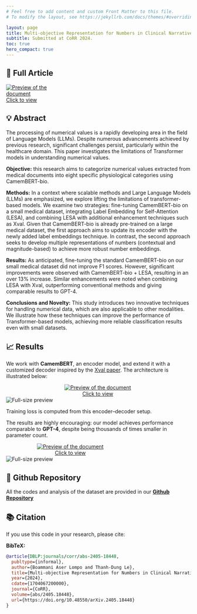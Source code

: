 ```yaml
---
# Feel free to add content and custom Front Matter to this file.
# To modify the layout, see https://jekyllrb.com/docs/themes/#overriding-theme-defaults

layout: page
title: Multi-objective Representation for Numbers in Clinical Narratives
subtitle: Submitted at CoRR 2024.
toc: true
hero_compact: true
---
```


## 📘 Full Article
<div markdown="0">
  <a href="https://arxiv.org/abs/2405.18448">
    <div class="preview-container" style="width: 170px;">
      <img src="{{ site.baseurl }}/assets/thumbnails/Lesa_Xval_thumbnail.png" alt="Preview of the document">
      <div class="hover-effect">Click to view</div>
    </div>
  </a>
</div>


## 💡 Abstract

The processing of numerical values is a rapidly developing area in the field of Language Models (LLMs). Despite numerous advancements achieved by previous research, significant challenges persist, particularly within the healthcare domain. This paper investigates the limitations of Transformer models in understanding numerical values.  

**Objective:** this research aims to categorize numerical values extracted from medical documents into eight specific physiological categories using CamemBERT-bio.  

**Methods:** In a context where scalable methods and Large Language Models (LLMs) are emphasized, we explore lifting the limitations of transformer-based models. We examine two strategies: fine-tuning CamemBERT-bio on a small medical dataset, integrating Label Embedding for Self-Attention (LESA), and combining LESA with additional enhancement techniques such as Xval. Given that CamemBERT-bio is already pre-trained on a large medical dataset, the first approach aims to update its encoder with the newly added label embeddings technique. In contrast, the second approach seeks to develop multiple representations of numbers (contextual and magnitude-based) to achieve more robust number embeddings.  

**Results:** As anticipated, fine-tuning the standard CamemBERT-bio on our small medical dataset did not improve F1 scores. However, significant improvements were observed with CamemBERT-bio + LESA, resulting in an over 13% increase. Similar enhancements were noted when combining LESA with Xval, outperforming conventional methods and giving comparable results to GPT-4.  

**Conclusions and Novelty:** This study introduces two innovative techniques for handling numerical data, which are also applicable to other modalities. We illustrate how these techniques can improve the performance of Transformer-based models, achieving more reliable classification results even with small datasets.

## 📈 Results

We work with **CamemBERT**, an encoder model, and extend it with a customized decoder inspired by the [Xval paper](https://arxiv.org/abs/2310.02989). The architecture is illustrated below:

<div markdown="0" style="text-align:center;">
  <a href="#img-arch">
    <div class="preview-container" style="width: 500px;">
      <img src="{{ site.baseurl }}/assets/LESA/diagram.png"
           alt="Preview of the document">
      <div class="hover-effect">Click to view</div>
    </div>
  </a>
</div>
<!-- Lightbox -->
<div id="img-arch" class="lightbox" markdown="0">
  <a href="#!" class="lightbox-close"></a>
  <img src="{{ site.baseurl }}/assets/LESA/diagram.png" alt="Full-size preview">
</div>

Training loss is computed from this encoder–decoder setup.  

The results are highly encouraging: our model achieves performance comparable to **GPT-4**, despite being thousands of times smaller in parameter count.

<div markdown="0" style="text-align:center;">
  <a href="#img-results">
    <div class="preview-container" style="width: 350px;">
      <img src="{{ site.baseurl }}/assets/LESA/results.png"
           alt="Preview of the document">
      <div class="hover-effect">Click to view</div>
    </div>
  </a>
</div>
<!-- Lightbox -->
<div id="img-results" class="lightbox" markdown="0">
  <a href="#!" class="lightbox-close"></a>
  <img src="{{ site.baseurl }}/assets/LESA/results.png" alt="Full-size preview">
</div>

## 🐙 Github Repository
All the codes and analysis of the dataset are provided in our **[Github Repository](https://github.com/sadc-lab/multiobjective_token_representation)**


## 📚 Citation

If you use this code in your research, please cite:

**BibTeX:**
```bibtex
@article{DBLP:journals/corr/abs-2405-18448,
  publtype={informal},
  author={Boammani Aser Lompo and Thanh-Dung Le},
  title={Multi-objective Representation for Numbers in Clinical Narratives Using CamemBERT-bio},
  year={2024},
  cdate={1704067200000},
  journal={CoRR},
  volume={abs/2405.18448},
  url={https://doi.org/10.48550/arXiv.2405.18448}
}
```
